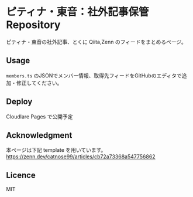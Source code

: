 # ピティナ・東音：社外記事保管 Repository

ピティナ・東音の社外記事、とくに Qiita,Zenn のフィードをまとめるページ。

## Usage
`members.ts` のJSONでメンバー情報、取得先フィードをGitHubのエディタで追加・修正してください。

## Deploy

Cloudlare Pages で公開予定

## Acknowledgment
本ページは下記 template を用いています。
https://zenn.dev/catnose99/articles/cb72a73368a547756862

## Licence

MIT
